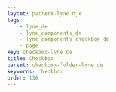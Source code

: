 ```yaml
---
layout: pattern-lyne.njk
tags: 
    - lyne_de
    - lyne_components_de
    - lyne_components_checkbox_de
    - page
key: checkbox-lyne_de
title: Checkbox
parent: checkbox-folder-lyne_de
keywords: checkbox
order: 130
---
```

